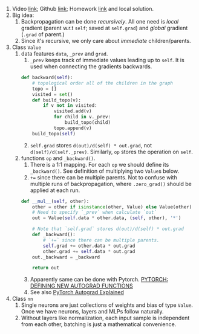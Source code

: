 1. Video [link](https://youtu.be/VMj-3S1tku0?list=PLAqhIrjkxbuWI23v9cThsA9GvCAUhRvKZ); Github [link](https://github.com/karpathy/micrograd); Homework [link](https://www.youtube.com/redirect?event=video_description&redir_token=QUFFLUhqbXlZYTI5d1hBQ2VCU3E4a2ZiSnlXS25ZQXYwd3xBQ3Jtc0trbzlfZ0UyeUdHYlFnMl83Q040b2RLUi0zWVE2cE1NNkVDblpfUXJYYU9FRVhUd3FsS1FHZW5PblRqaGNaMDQ3RHBwbnNRdkgyVERiRFBMRE5TZEN6dG5QTDFpV1gtQjMxa0RYcHJfSERuQVpnN1dIQQ&q=https%3A%2F%2Fcolab.research.google.com%2Fdrive%2F1FPTx1RXtBfc4MaTkf7viZZD4U2F9gtKN%3Fusp%3Dsharing&v=VMj-3S1tku0) and local solution.
2. Big idea: 
	1. Backpropagation can be done *recursively*. All one need is *local* gradient (parent w.r.t `self`; saved at `self.grad`) and *global* gradient (`.grad` of parent.) 
	2. Since it's recursive, we only care about *immediate* children/parents.
3. Class `Value`
	1. data features `data`, `_prev`  and  `grad`.
		1. `_prev` keeps track of immediate values leading up to `self`. It is used when connecting the gradients backwards.
		```python
		def backward(self):
	        # topological order all of the children in the graph
	        topo = []
	        visited = set()
	        def build_topo(v):
	            if v not in visited:
	                visited.add(v)
	                for child in v._prev:
	                    build_topo(child)
	                topo.append(v)
	        build_topo(self)
		```
		2. `self.grad` stores `d(out)/d(self) * out.grad`, not `d(self)/d(self._prev)`. Similarly, `op` stores the operation on `self`.
	2. functions `op` and `_backward()`.
		1. There is a 1:1 mapping. For each `op`  we should define its `_backward()`. See definition of multiplying two `Value`s below. 
		2.  `+=` since there can be multiple parents. Not to confuse with multiple runs of backpropagation, where `.zero_grad()` should be applied at each run. 
		```python
		def __mul__(self, other):
			other = other if isinstance(other, Value) else Value(other)
			# Need to specify `_prev` when calculate `out`
			out = Value(self.data * other.data, (self, other), '*')

			# Note that `self.grad` stores d(out)/d(self) * out.grad
			def _backward():
				# `+=` since there can be multiple parents.
				self.grad += other.data * out.grad
				other.grad += self.data * out.grad
			out._backward = _backward

			return out			
		```
		 3. Apparently same can be done with Pytorch. [PYTORCH: DEFINING NEW AUTOGRAD FUNCTIONS](https://pytorch.org/tutorials/beginner/examples_autograd/two_layer_net_custom_function.html)
		 4. See also [PyTorch Autograd Explained](https://youtu.be/MswxJw-8PvE)
1. Class `nn`
	1. Single neurons are just collections of weights and bias of type `Value`. Once we have neurons, layers and MLPs follow naturally.
	2. Without layers like normalization, each input sample is independent from each other, batching is just a mathematical convenience.
